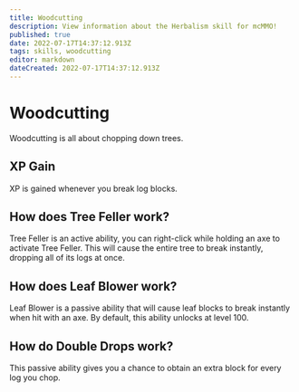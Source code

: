 ```yaml
---
title: Woodcutting
description: View information about the Herbalism skill for mcMMO!
published: true
date: 2022-07-17T14:37:12.913Z
tags: skills, woodcutting
editor: markdown
dateCreated: 2022-07-17T14:37:12.913Z
---
```


# Woodcutting

Woodcutting is all about chopping down trees.

## XP Gain

XP is gained whenever you break log blocks.

## How does Tree Feller work?

Tree Feller is an active ability, you can right-click while holding an axe to activate Tree Feller. This will cause the entire tree to break instantly, dropping all of its logs at once.

## How does Leaf Blower work?

Leaf Blower is a passive ability that will cause leaf blocks to break instantly when hit with an axe. By default, this ability unlocks at level 100.

## How do Double Drops work?

This passive ability gives you a chance to obtain an extra block for every log you chop.
